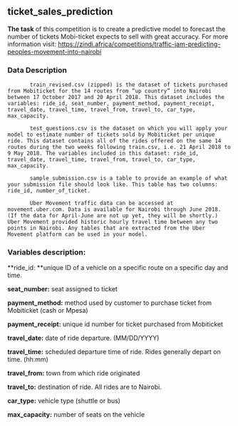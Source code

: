 ## ticket_sales_prediction
**The task** of this competition is to create a predictive model to forecast the number of tickets Mobi-ticket expects to sell
with great accuracy.
For more information visit: https://zindi.africa/competitions/traffic-jam-predicting-peoples-movement-into-nairobi

### Data Description
           train_revised.csv (zipped) is the dataset of tickets purchased from Mobiticket for the 14 routes from “up country” into Nairobi between 17 October 2017 and 20 April 2018. This dataset includes the variables: ride_id, seat_number, payment_method, payment_receipt, travel_date, travel_time, travel_from, travel_to, car_type, max_capacity.

           test_questions.csv is the dataset on which you will apply your model to estimate number of tickets sold by Mobiticket per unique ride. This dataset contains all of the rides offered on the same 14 routes during the two weeks following train.csv, i.e. 21 April 2018 to 9 May 2018. The variables included in this dataset: ride_id, travel_date, travel_time, travel_from, travel_to, car_type, max_capacity.

           sample_submission.csv is a table to provide an example of what your submission file should look like. This table has two columns: ride_id, number_of_ticket.

           Uber Movement traffic data can be accessed at movement.uber.com. Data is available for Nairobi through June 2018. (If the data for April-June are not up yet, they will be shortly.) Uber Movement provided historic hourly travel time between any two points in Nairobi. Any tables that are extracted from the Uber Movement platform can be used in your model.

### Variables description:

**ride_id: **unique ID of a vehicle on a specific route on a specific day and time.

**seat_number:** seat assigned to ticket

**payment_method:** method used by customer to purchase ticket from Mobiticket (cash or Mpesa)

**payment_receipt:** unique id number for ticket purchased from Mobiticket

**travel_date:** date of ride departure. (MM/DD/YYYY)

**travel_time:** scheduled departure time of ride. Rides generally depart on time. (hh:mm)

**travel_from:** town from which ride originated

**travel_to:** destination of ride. All rides are to Nairobi.

**car_type:** vehicle type (shuttle or bus)

**max_capacity:** number of seats on the vehicle
